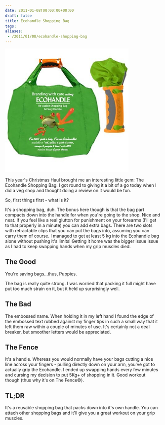 ```yaml
---
date: 2011-01-08T00:00:00+00:00
draft: false
title: Ecohandle Shopping Bag
tags:
aliases:
 - /2011/01/08/ecohandle-shopping-bag
---
```

![Ecohandle Shopping Bag](./ecohandle.jpg)

This year's Christmas Haul brought me an interesting little gem: The Ecohandle Shopping Bag. I got round to giving it a bit of a go today when I did a veg shop and thought doing a review on it would be fun.

So, first things first - what is it?

It's a shopping bag, duh. The bonus here though is that the bag part compacts down into the handle for when you're going to the shop. Nice and neat. If you feel like a real glutton for punishment on your forearms (I'll get to that properly in a minute) you can add extra bags. There are two slots with retractable clips that you can put the bags into, assuming you can carry them of course. I managed to get at least 5 kg into the Ecohandle bag alone without pushing it's limits! Getting it home was the bigger issue issue as I had to keep swapping hands when my grip muscles died.

## The Good
You're saving bags...thus, Puppies.

The bag is really quite strong. I was worried that packing it full might have put too much strain on it, but it held up surprisingly well.

## The Bad
The embossed name. When holding it in my left hand I found the edge of the embossed text rubbed against my finger tips in such a small way that it left them raw within a couple of minutes of use. It's certainly not a deal breaker, but smoother letters would be appreciated.

## The Fence
It's a handle. Whereas you would normally have your bags cutting a nice line across your fingers - pulling directly down on your arm, you've got to actually grip the Ecohandle. I ended up swapping hands every few minutes and cursing my decision to put 5Kg+ of shopping in it. Good workout though (thus why it's on The Fence&copy;).

## TL;DR
It's a reusable shopping bag that packs down into it's own handle. You can attach other shopping bags and it'll give you a great workout on your grip muscles.
